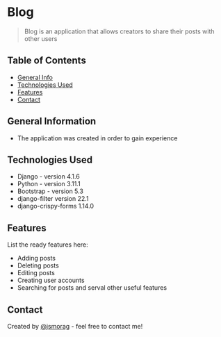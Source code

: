 # Blog
> Blog is an application that allows creators to share their posts with other users
<!-- > Live demo [_here_](https://www.example.com).  -->

## Table of Contents
* [General Info](#general-information)
* [Technologies Used](#technologies-used)
* [Features](#features)
* [Contact](#contact)
<!-- * [License](#license) -->


## General Information
- The application was created in order to gain experience 



## Technologies Used
- Django - version 4.1.6
- Python - version 3.11.1
- Bootstrap - version 5.3
- django-filter version 22.1
- django-crispy-forms 1.14.0


## Features
List the ready features here:
- Adding posts
- Deleting posts
- Editing posts
- Creating user accounts
- Searching for posts
and serval other useful features



## Contact
Created by [@jsmorag](https://www.jsmorag.pl/) - feel free to contact me!

